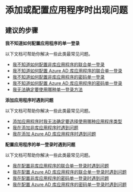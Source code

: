 <properties
  pageTitle="Problems adding or configuring applications"
  description="添加或配置应用程序时出现问题"
  service="microsoft.aad"
  resource="Microsoft_AAD_IAM"
  authors="ajamess"
  selfHelpType="generic"
  supportTopicIds="32570259"
  productPesIds="14785"
  cloudEnvironments="public"
 />


# <a name="problems-adding-or-configuring-applications"></a>添加或配置应用程序时出现问题

## <a name="recommended-steps"></a>**建议的步骤**

**我不知道如何配置应用程序的单一登录**

以下文档可帮助你解决一些此类最常见问题。

  * [我不知道如何配置非库应用程序的联合单一登录](https://docs.microsoft.com/azure/active-directory/application-config-sso-how-to-configure-federated-sso-non-gallery/?WT.mc_id=UI_AAD_Enterprise_Apps_Support_L2_Overview)
  * [我不知道如何配置 Azure AD 库应用程序的联合单一登录](https://docs.microsoft.com/azure/active-directory/application-config-sso-how-to-configure-federated-sso-gallery/?WT.mc_id=UI_AAD_Enterprise_Apps_Support_L2_Overview)
  * [我不知道如何配置非库应用程序的密码单一登录](https://docs.microsoft.com/azure/active-directory/application-config-sso-how-to-configure-password-sso-non-gallery/?WT.mc_id=UI_AAD_Enterprise_Apps_Support_L2_Overview)
  * [我不知道如何配置 Azure AD 库应用程序的密码单一登录](https://docs.microsoft.com/azure/active-directory/application-config-sso-how-to-configure-password-sso-gallery/?WT.mc_id=UI_AAD_Enterprise_Apps_Support_L2_Overview)
  * [我无法确定要使用哪种单一登录方法](https://docs.microsoft.com/azure/active-directory/application-config-sso-how-to-choose-sign-on-method/?WT.mc_id=UI_AAD_Enterprise_Apps_Support_L2_Overview)

**添加应用程序时遇到问题**

以下文档可帮助你解决一些此类最常见问题。

  * [添加应用程序时我无法确定要选择使用哪种应用程序类型](https://docs.microsoft.com/azure/active-directory/application-config-add-app-problem-how-to-choose-application-type/?WT.mc_id=UI_AAD_Enterprise_Apps_Support_L2_Overview)
  * [我在添加非库应用程序时遇到问题](https://docs.microsoft.com/azure/active-directory/application-config-add-app-problem-problem-adding-non-gallery-app/?WT.mc_id=UI_AAD_Enterprise_Apps_Support_L2_Overview)
  * [我在添加 Azure AD 库应用程序时遇到问题](https://docs.microsoft.com/azure/active-directory/application-config-add-app-problem-problem-adding-gallery-app/?WT.mc_id=UI_AAD_Enterprise_Apps_Support_L2_Overview)

**配置应用程序的单一登录时遇到问题**

以下文档可帮助你解决一些此类最常见问题。

  * [我在配置非库应用程序的联合单一登录时遇到问题](https://docs.microsoft.com/azure/active-directory/application-config-sso-problem-configure-federated-sso-non-gallery/?WT.mc_id=UI_AAD_Enterprise_Apps_Support_L2_Overview)
  * [我在配置 Azure AD 库应用程序的联合单一登录时遇到问题](https://docs.microsoft.com/azure/active-directory/application-config-sso-problem-configure-federated-sso-gallery/?WT.mc_id=UI_AAD_Enterprise_Apps_Support_L2_Overview)
  * [我在配置非库应用程序的密码单一登录时遇到问题](https://docs.microsoft.com/azure/active-directory/application-config-sso-problem-configure-password-sso-non-gallery/?WT.mc_id=UI_AAD_Enterprise_Apps_Support_L2_Overview)
  * [我在配置 Azure AD 库应用程序的密码单一登录时遇到问题](https://docs.microsoft.com/azure/active-directory/application-config-sso-problem-configure-password-sso-gallery/?WT.mc_id=UI_AAD_Enterprise_Apps_Support_L2_Overview)

